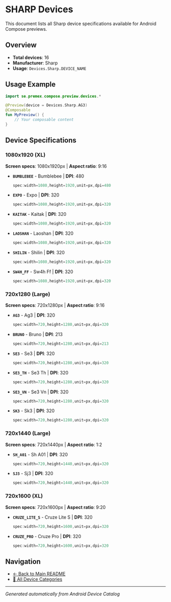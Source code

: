 # SHARP Devices

This document lists all Sharp device specifications available for Android Compose previews.

## Overview

- **Total devices**: 16
- **Manufacturer**: Sharp
- **Usage**: `Devices.Sharp.DEVICE_NAME`

## Usage Example

```kotlin
import se.premex.compose.preview.devices.*

@Preview(device = Devices.Sharp.AG3)
@Composable
fun MyPreview() {
    // Your composable content
}
```

## Device Specifications

### 1080x1920 (XL)

**Screen specs**: 1080x1920px | **Aspect ratio**: 9:16

- **`BUMBLEBEE`** - Bumblebee | **DPI**: 480
  ```kotlin
  spec:width=1080,height=1920,unit=px,dpi=480
  ```

- **`EXPO`** - Expo | **DPI**: 320
  ```kotlin
  spec:width=1080,height=1920,unit=px,dpi=320
  ```

- **`KAITAK`** - Kaitak | **DPI**: 320
  ```kotlin
  spec:width=1080,height=1920,unit=px,dpi=320
  ```

- **`LAOSHAN`** - Laoshan | **DPI**: 320
  ```kotlin
  spec:width=1080,height=1920,unit=px,dpi=320
  ```

- **`SHILIN`** - Shilin | **DPI**: 320
  ```kotlin
  spec:width=1080,height=1920,unit=px,dpi=320
  ```

- **`SW4H_FF`** - Sw4h Ff | **DPI**: 320
  ```kotlin
  spec:width=1080,height=1920,unit=px,dpi=320
  ```

### 720x1280 (Large)

**Screen specs**: 720x1280px | **Aspect ratio**: 9:16

- **`AG3`** - Ag3 | **DPI**: 320
  ```kotlin
  spec:width=720,height=1280,unit=px,dpi=320
  ```

- **`BRUNO`** - Bruno | **DPI**: 213
  ```kotlin
  spec:width=720,height=1280,unit=px,dpi=213
  ```

- **`SE3`** - Se3 | **DPI**: 320
  ```kotlin
  spec:width=720,height=1280,unit=px,dpi=320
  ```

- **`SE3_TH`** - Se3 Th | **DPI**: 320
  ```kotlin
  spec:width=720,height=1280,unit=px,dpi=320
  ```

- **`SE3_VN`** - Se3 Vn | **DPI**: 320
  ```kotlin
  spec:width=720,height=1280,unit=px,dpi=320
  ```

- **`SK3`** - Sk3 | **DPI**: 320
  ```kotlin
  spec:width=720,height=1280,unit=px,dpi=320
  ```

### 720x1440 (Large)

**Screen specs**: 720x1440px | **Aspect ratio**: 1:2

- **`SH_A01`** - Sh A01 | **DPI**: 320
  ```kotlin
  spec:width=720,height=1440,unit=px,dpi=320
  ```

- **`SJ3`** - Sj3 | **DPI**: 320
  ```kotlin
  spec:width=720,height=1440,unit=px,dpi=320
  ```

### 720x1600 (XL)

**Screen specs**: 720x1600px | **Aspect ratio**: 9:20

- **`CRUZE_LITE_S`** - Cruze Lite S | **DPI**: 320
  ```kotlin
  spec:width=720,height=1600,unit=px,dpi=320
  ```

- **`CRUZE_PRO`** - Cruze Pro | **DPI**: 320
  ```kotlin
  spec:width=720,height=1600,unit=px,dpi=320
  ```

## Navigation

- [← Back to Main README](../../README.md)
- [📱 All Device Categories](../README.md)

---
*Generated automatically from Android Device Catalog*

